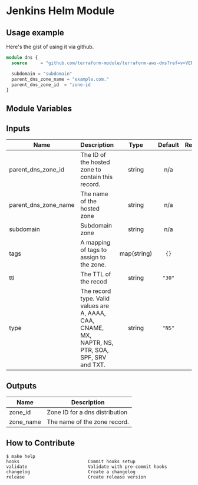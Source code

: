# Jenkins Helm Module

## Usage example

Here's the gist of using it via github.

```terraform
module dns {
  source     = "github.com/terraform-module/terraform-aws-dns?ref=v<VERSION>"

  subdomain = "subdomain"
  parent_dns_zone_name = "example.com."
  parent_dns_zone_id  = "zone-id
}
```

## Module Variables

<!-- BEGINNING OF PRE-COMMIT-TERRAFORM DOCS HOOK -->
## Inputs

| Name | Description | Type | Default | Required |
|------|-------------|:----:|:-----:|:-----:|
| parent\_dns\_zone\_id | The ID of the hosted zone to contain this record. | string | n/a | yes |
| parent\_dns\_zone\_name | The name of the hosted zone | string | n/a | yes |
| subdomain | Subdomain zone | string | n/a | yes |
| tags | A mapping of tags to assign to the zone. | map(string) | `{}` | no |
| ttl | The TTL of the recod | string | `"30"` | no |
| type | The record  type. Valid values are A, AAAA, CAA, CNAME, MX, NAPTR, NS, PTR, SOA, SPF, SRV and TXT. | string | `"NS"` | no |

## Outputs

| Name | Description |
|------|-------------|
| zone\_id | Zone ID for a dns distribution |
| zone\_name | The name of the zone record. |

<!-- END OF PRE-COMMIT-TERRAFORM DOCS HOOK -->

## How to Contribute

<!-- START makefile-doc -->
```
$ make help
hooks                          Commit hooks setup
validate                       Validate with pre-commit hooks
changelog                      Create a changelog
release                        Create release version
```
<!-- END makefile-doc -->